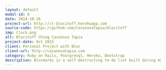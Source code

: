 ```yaml
---
layout: default
modal-id: 6
date: 2014-10-16
project-url: http://ct-blocitoff.herokuapp.com
source-code: https://github.com/CasanovaTapia/blocitoff
img: Clock.png
alt: Blocitoff Ching Casanova Tapia
project-date: Oct 2015
client: Personal Project with Bloc
client-url: http://casanovatapia.com
category: Ruby on Rails, Postgresql, Heroku, Bootstrap
description: Blocmarks is a self-destructing to-do list built during my Full-Stack Apprenticeship with Bloc. List items are automatically deleted after 7 days. This was my very first Rails application.
---
```

